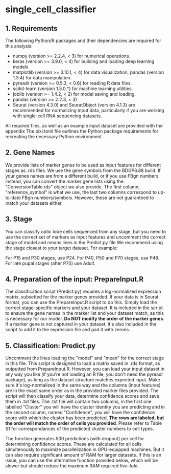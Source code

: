 # single_cell_classifier

## 1. Requirements

The following Python/R packages and their dependencies are required for this analysis: 
  - numpy (version >= 2.2.4, < 3) for numerical operations.
  - keras (version >= 3.9.0, < 4) for building and loading deep learning models
  - matplotlib (version >= 3.10.1, < 4) for data visualization, pandas (version 1.3.4) for data manipulation.
  - pyreadr (version >= 0.5.3, < 0.6) for reading R data files.
  - scikit-learn (version 1.5.0.*) for machine learning utilities.
  - joblib (version >= 1.4.2, < 2) for model saving and loading.
  - pandas (version >= 2.2.3, < 3)
  - Seurat (version 4.3.0) and SeuratObject (version 4.1.3) are recommended for normalizing input data, particularly if you are working with single-cell RNA sequencing datasets.

All required files, as well as an example input dataset are provided with the appendix
The pixi.toml file outlines the Python package requirements for recreating the necessary Python environment. 

## 2. Gene Names

We provide lists of marker genes to be used as input features for different stages as .rds files. We use the gene symbols from the BDGP6.88 build. If your genes names are from a different build, or if you use FBgn numbers instead, you can convert the marker gene lists using the "ConversionTable.rds" object we also provide. The first column, "reference_symbol" is what we use, the last two columns correspond to up-to-date FBgn numbers/symbols. However, these are not guaranteed to match your datasets either.

## 3. Stage

You can classify optic lobe cells sequenced from any stage, but you need to use the correct set of markers as input features and uncomment the correct stage of model and means lines in the Predict.py file We recommend using the stage closest to your target dataset. For example:

For P15 and P30 stages, use P24.
For P40, P50 and P70 stages, use P48.
For late pupal stages (after P70) use Adult.

## 4. Preparation of the input: PrepareInput.R

The classification script (Predict.py) requires a log-normalized expression matrix, subsetted for the marker genes provided. If your data is in Seurat format, you can use the PrepareInput.R script to do this. Simply load the correct stage-specific markers and your dataset. It is included in the script to ensure the gene names in the marker list and your dataset match, as this is necessary for our model. **Do NOT modify the order of the marker genes**. If a marker gene is not captured in your dataset, it's also included in the script to add it to the expression file and pad it with zeroes.

## 5. Classification: Predict.py

Uncomment the lines loading the "model" and "mean" for the correct stage in this file. This script is designed to load a matrix saved in .rds format, as outputted from PrepareInput.R. However, you can load your input dataset in any way you like (if you're not loading an R file, you don't need the pyreadr package), as long as the dataset structure matches expected input. Make sure it's log-normalized in the same way and the columns (input features) are in the exact same order as in the provided marker files provided. The script will then classify your data, determine confidence scores and save them in .txt files. The .txt file will contain two columns, in the first one labelled "Cluster" you will have the cluster identity you are predicting and in the second column, named "Confidence", you will have the confidence score with which the cluster has been predicted. **The rows are labeled, but the order will match the order of cells you provided**. Please refer to Table S1 for correspondances of the predicted cluster numbers to cell types.

The function generates 500 predictions (with dropout) per cell for determining confidence scores. These are calculated for all cells simultenously to maximize parallelization in GPU-equipped machines. But it can also require significant amount of RAM for larger datasets. If this is an issue, you can use the alternative function provided below, which will be slower but should reduce the maximum RAM required five-fold.
